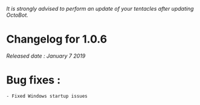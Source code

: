 *It is strongly advised to perform an update of your tentacles after updating OctoBot.*

Changelog for 1.0.6
====================
*Released date : January 7 2019*

# Bug fixes :
    - Fixed Windows startup issues
